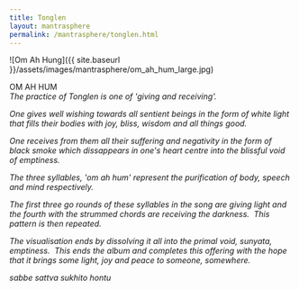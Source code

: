 ```yaml
---            
title: Tonglen  
layout: mantrasphere            
permalink: /mantrasphere/tonglen.html
---            
```

    
![Om Ah Hung]({{ site.baseurl }}/assets/images/mantrasphere/om_ah_hum_large.jpg)  

OM AH HUM  
<em>The practice of Tonglen is one of 'giving and receiving'.</em>  

<em>One gives well wishing towards all sentient beings in the form of white light that fills their bodies with joy, bliss, wisdom and all things good.</em>  

<em>One receives from them all their suffering and negativity in the form of black smoke which dissappears in one's heart centre into the blissful void of emptiness.</em>  

<em>The three syllables, 'om ah hum' represent the purification of body, speech and mind respectively.</em>  

<em>The first three go rounds of these syllables in the song are giving light and the fourth with the strummed chords are receiving the darkness.  This pattern is then repeated.</em>  

<em>The visualisation ends by dissolving it all into the primal void, sunyata, emptiness.  This ends the album and completes this offering with the hope that it brings some light, joy and peace to someone, somewhere.</em>  

<em>sabbe sattva sukhito hontu</em>  
